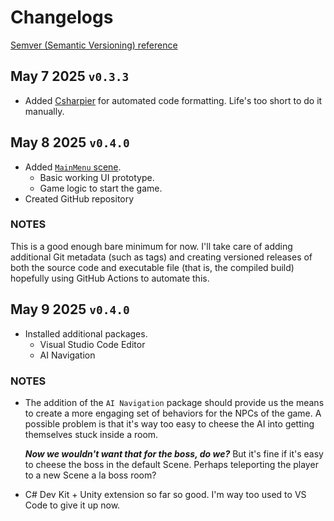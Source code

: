 # Changelogs

[Semver (Semantic Versioning) reference](https://semver.org)

## May 7 2025 `v0.3.3`

- Added [Csharpier](https://github.com/belav/csharpier) for automated code
  formatting. Life's too short to do it manually.

## May 8 2025 `v0.4.0`

- Added [`MainMenu` scene](./Assets/Scenes).
  - Basic working UI prototype.
  - Game logic to start the game.
- Created GitHub repository

### NOTES

This is a good enough bare minimum for now. I'll take care of adding additional
Git metadata (such as tags) and creating versioned releases of both the source
code and executable file (that is, the compiled build) hopefully using GitHub
Actions to automate this.

## May 9 2025 `v0.4.0`

- Installed additional packages.
  - Visual Studio Code Editor
  - AI Navigation

### NOTES

- The addition of the `AI Navigation` package should provide us the means to
  create a more engaging set of behaviors for the NPCs of the game. A possible
  problem is that it's way too easy to cheese the AI into getting themselves
  stuck inside a room.

  ***Now we wouldn't want that for the boss, do we?*** But it's fine if it's
  easy to cheese the boss in the default Scene. Perhaps teleporting the player
  to a new Scene a la boss room?
- C# Dev Kit + Unity extension so far so good. I'm way too used to VS Code to
  give it up now.
